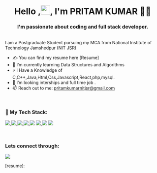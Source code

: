 <h1 align="center">Hello ,<img src="https://raw.githubusercontent.com/MartinHeinz/MartinHeinz/master/wave.gif" width="30px">, I'm PRITAM KUMAR 👩‍💻</h1>
<h3 align="center">I'm passionate about coding and full stack developer.</h3>
<br>
I am a Postgraduate Student
pursuing my MCA from National Institute of Technology Jamshedpur (NIT JSR)

<br>



- ✍ You can find my resume here [Resume]
- 🌱 I’m currently learning Data Structures and Algorithms
- ⚡ I Have a Knowledge of C,C++,Java,Html,Css,Javascript,React,php,mysql.
- 👯 I’m looking interships and full time job .
- 📫 Reach out to me: pritamkumarnitjsr@gmail.com
 

<br>


### 🚀 My Tech Stack:

<p align="left">
    <a href="https://www.w3.org/html/" target="_blank"> <img src="https://img.icons8.com/color/48/000000/html-5.png"/> </a>
    <a href="https://www.w3schools.com/css/" target="_blank"> <img src="https://img.icons8.com/color/48/000000/css3.png"/> </a>
    <a href="https://getbootstrap.com" target="_blank"> <img src="https://img.icons8.com/color/48/000000/bootstrap.png"/> </a>
    <a href="https://developer.mozilla.org/en-US/docs/Web/JavaScript" target="_blank"> <img src="https://img.icons8.com/color/48/000000/javascript.png"/> </a>
    <a href="https://en.wikipedia.org/wiki/C%2B%2B"><img src="https://img.icons8.com/color/48/000000/c-plus-plus-logo.png"/></a>
    <a href="https://www.python.org" target="_blank"> <img src="https://img.icons8.com/color/48/000000/python.png"/> </a>
    <a href="https://jquery.com/"><img src="https://img.icons8.com/external-tal-revivo-shadow-tal-revivo/48/000000/external-jquery-is-a-javascript-library-designed-to-simplify-html-logo-shadow-tal-revivo.png"/></a>
    <a style="padding-right:8px;" href="https://nodejs.org" target="_blank"> <img src="https://img.icons8.com/color/48/000000/nodejs.png"/> </a>
</p>

<br>





### Lets connect through:
<a href="https://www.linkedin.com/in/pritam-kumar-6a1a93178/"><img src="https://img.icons8.com/color/48/000000/linkedin.png"/></a>




[resume]: 
